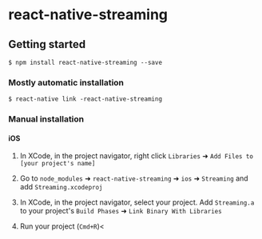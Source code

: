 
# react-native-streaming

## Getting started

`$ npm install react-native-streaming --save`

### Mostly automatic installation

`$ react-native link -react-native-streaming`

### Manual installation


#### iOS

1. In XCode, in the project navigator, right click `Libraries` ➜ `Add Files to [your project's name]`
2. Go to `node_modules` ➜ `react-native-streaming` ➜ `ios` ➜ `Streaming` and add `Streaming.xcodeproj`
3. In XCode, in the project navigator, select your project. Add `Streaming.a` to your project's `Build Phases` ➜ `Link Binary With Libraries`

4. Run your project (`Cmd+R`)<


  